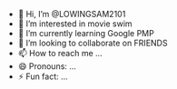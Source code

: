 - 👋 Hi, I’m @LOWINGSAM2101
- 👀 I’m interested in movie swim
- 🌱 I’m currently learning Google PMP
- 💞️ I’m looking to collaborate on FRIENDS
- 📫 How to reach me ...
- 😄 Pronouns: ...                  
- ⚡ Fun fact: ...

<!---
LOWINGSAM2101/LOWINGSAM2101 is a ✨ special ✨ repository because its `README.md` (this file) appears on your GitHub profile.
You can click the Preview link to take a look at your changes.
--->

